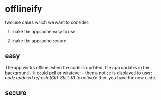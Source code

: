 # offlineify

two use cases which we want to consider:

1. make the appcache easy to use.

2. make the appcache secure

## easy

The app works offline. when the code is updated,
the app updates in the background - it could poll
or whatever - then a notice is displayed to user:
*code updated refresh (Ctrl-Shift-R) to activate*
then you have the new code.

## secure
